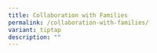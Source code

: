 ```yaml
---
title: Collaboration with Families
permalink: /collaboration-with-families/
variant: tiptap
description: ""
---
```

